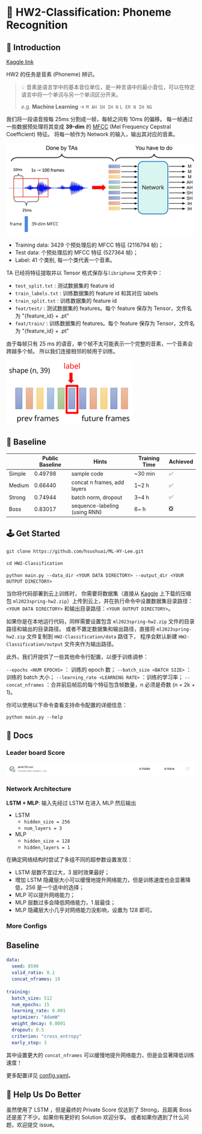 # 📢 HW2-Classification: Phoneme Recognition

## 🥊 Introduction

[Kaggle link](https://www.kaggle.com/competitions/ml2023spring-hw2)

HW2 的任务是音素 (Phoneme) 辨识。

> 💡 音素是语言学中的基本音位单位，是一种言语中的最小音位，可以在特定语言中将一个单词与另一个单词区分开来。
>
> *e.g.* **Machine Learning** → `M AH SH IH N` `L ER N IH NG`

我们将一段语音按每 25ms 分割成一帧，每帧之间有 10ms 的偏移。
每一帧通过一些数据预处理将其变成 **39-dim** 的 [MFCC](https://en.wikipedia.org/wiki/Mel-frequency_cepstrum) (Mel
Frequency Cepstral Coefficient) 特征。
将每一帧作为 Network 的输入，输出其对应的音素。

![task](misc/task.png)

- Training data: 3429 个预处理后的 MFCC 特征 (2116794 帧)；
- Test data: 个预处理后的 MFCC 特征 (527364 帧)；
- Label: 41 个类别, 每一个类代表一个音素。

TA 已经将特征提取并以 Tensor 格式保存与`libriphone` 文件夹中：

- `test_split.txt` : 测试数据集的 feature id
- `train_labels.txt` : 训练数据集的 feature id 和其对应 labels
- `train_split.txt` : 训练数据集的 feature id
- `feat/test/` : 测试数据集的 features。每个 feature 保存为 Tensor，文件名为 "{feature_id} + .pt"
- `feat/train/` : 训练数据集的 features。每个 feature 保存为 Tensor，文件名为 "{feature_id} + .pt"

由于每帧只有 25 ms 的语音，单个帧不太可能表示一个完整的音素，一个音素会跨越多个帧。
所以我们连接相邻的帧用于训练。

![concat n frames](misc/contact_nframes.png)

## 🎯 Baseline

|        | Public Baseline | Hints                         | Training Time | Achieved |
|--------|-----------------|-------------------------------|---------------|----------|
| Simple | 0.49798         | sample code                   | ~30 min       | ✅        |
| Medium | 0.66440         | concat n frames, add layers   | 1~2 h         | ✅        |
| Strong | 0.74944         | batch norm, dropout           | 3~4 h         | ✅        |
| Boss   | 0.83017         | sequence-labeling (using RNN) | 6~ h          | ❎        |

## 🕹️ Get Started

```shell
git clone https://github.com/hsushuai/ML-HY-Lee.git

cd HW2-Classification

python main.py --data_dir <YOUR DATA DIRECTORY> --output_dir <YOUR OUTPUT DIRECTORY>
```

当你将代码部署到云上训练时， 你需要将数据集（直接从 [Kaggle](https://www.kaggle.com/competitions/ml2023spring-hw2/data) 上下载的压缩包 `ml2023spring-hw2.zip`）上传到云上，并在执行命令中设置数据集目录路径：`<YOUR DATA DIRECTORY>` 和输出目录路径：`<YOUR OUTPUT DIRECTORY>`。

如果你是在本地运行代码，同样需要设置包含 `ml2023spring-hw2.zip` 文件的目录路径和输出的目录路径。
或者不置定数据集和输出路径，直接将 `ml2023spring-hw2.zip` 文件复制到 `HW2-Classification/data` 路径下，
程序会默认新建 `HW2-Classification/output` 文件夹作为输出路径。

此外，我们开提供了一些其他命令行配置，以便于训练调参：

`--epochs <NUM EPOCHS>` ： 训练的 epoch 数；
`--batch_size <BATCH SIZE>` ：训练的 batch 大小；
`--learning_rate <LEARNING RATE>` ：训练的学习率；
`--concat_nframes` ：合并前后帧后的每个特征包含帧数量，n 必须是奇数 (n = 2k + 1)。

你可以使用以下命令查看支持命令配置的详细信息：

```shell
python main.py --help
```

## 📕 Docs

### Leader board Score

![score](misc/score.png)

### Network Architecture

**LSTM + MLP**: 输入先经过 LSTM 在进入 MLP 然后输出

- LSTM
  - `hidden_size = 256`
  - `num_layers = 3`
- MLP
  - `hidden_size = 128`
  - `hidden_layers = 1`

在确定网络结构时尝试了多组不同的超参数设置发现：

- LSTM 层数不宜过大，3 层时效果最好；
- 增加 LSTM 隐藏层大小可以缓慢地提升网络能力，但是训练速度也会显著降低，256 是一个适中的选择；
- MLP 可以提升网络能力；
- MLP 层数过多会降低网络能力，1 层最佳；
- MLP 隐藏层大小几乎对网络能力没影响，设置为 128 即可。

### More Configs
## Baseline

```yaml
data:
  seed: 8590
  valid_ratio: 0.1
  concat_nframes: 19

training:
  batch_size: 512
  num_epochs: 15
  learning_rate: 0.001
  optimizer: "AdamW"
  weight_decay: 0.0001
  dropout: 0.5
  criterion: "cross_entropy"
  early_stop: 3
```

其中设置更大的 `concat_nframes` 可以缓慢地提升网络能力，但是会显著降低训练速度！

更多配置详见 [config.yaml](configs/config.yaml)。

## 🙌 Help Us Do Better

虽然使用了 LSTM ，但是最终的 Private Score 仅达到了 Strong，且距离 Boss 还是差了不少。如果你有更好的 Solution 欢迎分享。 或者如果你遇到了什么问题，欢迎提交 issue。
